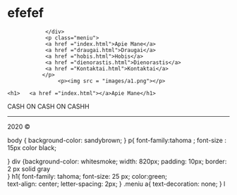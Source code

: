 # efefef
<DOCTYPE html>
    <html>
        <head>
           <meta charset = "utf-8" > 
           <link rel="stylesheet" type ="text/css" href = "css/pagrindinis.css">
            <title>Svetainses Pavadini</title>
            <div> 

                </div>
                <p class="meniu">
                <a href ="index.html">Apie Mane</a>
                <a href ="draugai.html">Draugai</a>
                <a href ="hobis.html">Hobis</a>
                <a href ="dienorastis.html">Dienorastis</a>
                <a href ="Kontaktai.html">Kontaktai</a>
               </p>
                    <p><img src = "images/a1.png"></p>

    <h1>   <a href ="index.html"></a>Apie Mane</h1>
<p1>CASH ON CASH ON CASHH</p1>
<hr>
<p>2020 &copy</p>
        </body>
        </html>
body {
    background-color: sandybrown;
}
p{
    font-family:tahoma ;
    font-size : 15px 
    color  black;

} 
div {background-color: whitesmoke;
width: 820px;
padding: 10px;
border: 2 px solid gray   
}
h1{
    font-family: tahoma;
    font-size: 25 px;
    color:green;    
    text-align: center;
    letter-spacing: 2px;
}
.meniu a{
    text-decoration: none;
}
l
